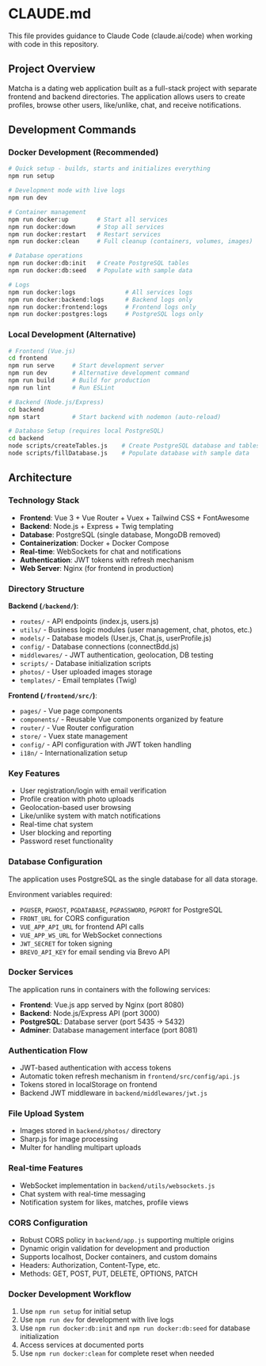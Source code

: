 # CLAUDE.md

This file provides guidance to Claude Code (claude.ai/code) when working with code in this repository.

## Project Overview

Matcha is a dating web application built as a full-stack project with separate frontend and backend directories. The application allows users to create profiles, browse other users, like/unlike, chat, and receive notifications.

## Development Commands

### Docker Development (Recommended)
```bash
# Quick setup - builds, starts and initializes everything
npm run setup

# Development mode with live logs
npm run dev

# Container management
npm run docker:up        # Start all services
npm run docker:down      # Stop all services
npm run docker:restart   # Restart services
npm run docker:clean     # Full cleanup (containers, volumes, images)

# Database operations
npm run docker:db:init   # Create PostgreSQL tables
npm run docker:db:seed   # Populate with sample data

# Logs
npm run docker:logs              # All services logs
npm run docker:backend:logs      # Backend logs only
npm run docker:frontend:logs     # Frontend logs only
npm run docker:postgres:logs     # PostgreSQL logs only
```

### Local Development (Alternative)
```bash
# Frontend (Vue.js)
cd frontend
npm run serve     # Start development server
npm run dev       # Alternative development command
npm run build     # Build for production
npm run lint      # Run ESLint

# Backend (Node.js/Express)
cd backend
npm start         # Start backend with nodemon (auto-reload)

# Database Setup (requires local PostgreSQL)
cd backend
node scripts/createTables.js    # Create PostgreSQL database and tables
node scripts/fillDatabase.js    # Populate database with sample data
```

## Architecture

### Technology Stack
- **Frontend**: Vue 3 + Vue Router + Vuex + Tailwind CSS + FontAwesome
- **Backend**: Node.js + Express + Twig templating
- **Database**: PostgreSQL (single database, MongoDB removed)
- **Containerization**: Docker + Docker Compose
- **Real-time**: WebSockets for chat and notifications
- **Authentication**: JWT tokens with refresh mechanism
- **Web Server**: Nginx (for frontend in production)

### Directory Structure

**Backend (`/backend/`)**:
- `routes/` - API endpoints (index.js, users.js)
- `utils/` - Business logic modules (user management, chat, photos, etc.)
- `models/` - Database models (User.js, Chat.js, userProfile.js)
- `config/` - Database connections (connectBdd.js)
- `middlewares/` - JWT authentication, geolocation, DB testing
- `scripts/` - Database initialization scripts
- `photos/` - User uploaded images storage
- `templates/` - Email templates (Twig)

**Frontend (`/frontend/src/`)**:
- `pages/` - Vue page components
- `components/` - Reusable Vue components organized by feature
- `router/` - Vue Router configuration
- `store/` - Vuex state management
- `config/` - API configuration with JWT token handling
- `i18n/` - Internationalization setup

### Key Features
- User registration/login with email verification
- Profile creation with photo uploads
- Geolocation-based user browsing
- Like/unlike system with match notifications
- Real-time chat system
- User blocking and reporting
- Password reset functionality

### Database Configuration
The application uses PostgreSQL as the single database for all data storage.

Environment variables required:
- `PGUSER`, `PGHOST`, `PGDATABASE`, `PGPASSWORD`, `PGPORT` for PostgreSQL
- `FRONT_URL` for CORS configuration
- `VUE_APP_API_URL` for frontend API calls
- `VUE_APP_WS_URL` for WebSocket connections
- `JWT_SECRET` for token signing
- `BREVO_API_KEY` for email sending via Brevo API

### Docker Services
The application runs in containers with the following services:
- **Frontend**: Vue.js app served by Nginx (port 8080)
- **Backend**: Node.js/Express API (port 3000)
- **PostgreSQL**: Database server (port 5435 -> 5432)
- **Adminer**: Database management interface (port 8081)

### Authentication Flow
- JWT-based authentication with access tokens
- Automatic token refresh mechanism in `frontend/src/config/api.js`
- Tokens stored in localStorage on frontend
- Backend JWT middleware in `backend/middlewares/jwt.js`

### File Upload System
- Images stored in `backend/photos/` directory
- Sharp.js for image processing
- Multer for handling multipart uploads

### Real-time Features
- WebSocket implementation in `backend/utils/websockets.js`
- Chat system with real-time messaging
- Notification system for likes, matches, profile views

### CORS Configuration
- Robust CORS policy in `backend/app.js` supporting multiple origins
- Dynamic origin validation for development and production
- Supports localhost, Docker containers, and custom domains
- Headers: Authorization, Content-Type, etc.
- Methods: GET, POST, PUT, DELETE, OPTIONS, PATCH

### Docker Development Workflow
1. Use `npm run setup` for initial setup
2. Use `npm run dev` for development with live logs
3. Use `npm run docker:db:init` and `npm run docker:db:seed` for database initialization
4. Access services at documented ports
5. Use `npm run docker:clean` for complete reset when needed